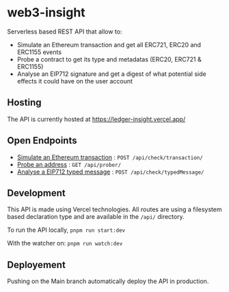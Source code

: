 # web3-insight

Serverless based REST API that allow to:

- Simulate an Ethereum transaction and get all ERC721, ERC20 and ERC1155 events
- Probe a contract to get its type and metadatas (ERC20, ERC721 & ERC1155)
- Analyse an EIP712 signature and get a digest of what potential side effects it could have on the user account

## Hosting

The API is currently hosted at https://ledger-insight.vercel.app/

## Open Endpoints

* [Simulate an Ethereum transaction](doc/transaction.md) : `POST /api/check/transaction/`
* [Probe an address](doc/prober.md) : `GET /api/prober/`
* [Analyse a EIP712 typed message](doc/typedMessage.md) : `POST /api/check/typedMessage/`

## Development

This API is made using Vercel technologies. All routes are using a filesystem based declaration type and are available in the `/api/` directory.

To run the API locally, `pnpm run start:dev`

With the watcher on: `pnpm run watch:dev`

## Deployement

Pushing on the Main branch automatically deploy the API in production. 
